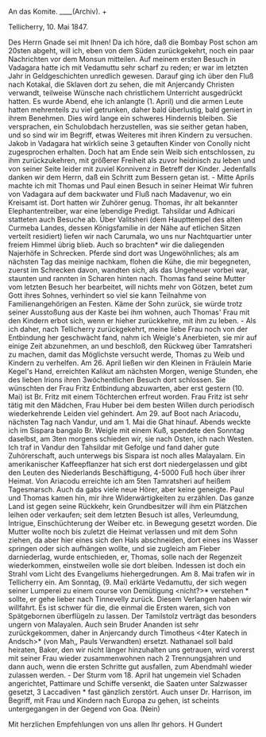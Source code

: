 An das Komite. ____(Archiv). +

 Tellicherry, 10. Mai 1847.

Des Herrn Gnade sei mit Ihnen! Da ich höre, daß die Bombay Post schon am 20sten abgeht, will ich, eben von dem Süden zurückgekehrt, noch ein paar Nachrichten vor dem Monsun mitteilen. Auf meinem ersten Besuch in Vadagara hatte ich mit Vedamuttu sehr scharf zu reden; er war im letzten Jahr in Geldgeschichten unredlich gewesen. Darauf ging ich über den Fluß nach Kotakal, die Sklaven dort zu sehen, die mit Anjercandy Christen verwandt, teilweise Wünsche nach christlichem Unterricht ausgedrückt hatten. Es wurde Abend, ehe ich anlangte (1. April) und die armen Leute hatten mehrenteils zu viel getrunken, daher bald überlustig, bald geniert in ihrem Benehmen. Dies wird lange ein schweres Hindernis bleiben. Sie versprachen, ein Schulobdach herzustellen, was sie seither getan haben, und so sind wir im Begriff, etwas Weiteres mit ihren Kindern zu versuchen. Jakob in Vadagara hat wirklich seine 3 getauften Kinder von Conolly nicht zugesprochen erhalten. Doch hat am Ende sein Weib sich entschlossen, zu ihm zurückzukehren, mit größerer Freiheit als zuvor heidnisch zu leben und von seiner Seite leider mit zuviel Konnivenz in Betreff der Kinder. Jedenfalls danken wir dem Herrn, daß ein Schritt zum Bessern getan ist. - Mitte Aprils machte ich mit Thomas und Paul einen Besuch in seiner Heimat Wir fuhren von Vadagara auf dem backwater und Fluß nach Madavenur, wo ein Kreisamt ist. Dort hatten wir Zuhörer genug. Thomas, ihr alt bekannter Elephantentreiber, war eine lebendige Predigt. Tahsildar und Adhicari statteten auch Besuche ab. Über Valitsheri (dem Haupttempel des alten Curmeba Landes, dessen Königsfamilie in der Nähe auf etlichen Sitzen verteilt residiert) liefen wir nach Carumala, wo uns nur Nachtquartier unter freiem Himmel übrig blieb. Auch so brachten* wir die daliegenden Najerhöfe in Schrecken. Pferde sind dort was Ungewöhnliches; als am nächsten Tag das meinige nachkam, flohen die Kühe, die mir begegneten, zuerst im Schrecken davon, wandten sich, als das Ungeheuer vorbei war, staunten und rannten in Scharen hinten nach. Thomas fand seine Mutter vom letzten Besuch her bearbeitet, will nichts mehr von Götzen, betet zum Gott ihres Sohnes, verhindert so viel sie kann Teilnahme von Familienangehörigen an Festen. Käme der Sohn zurück, sie würde trotz seiner Ausstoßung aus der Kaste bei ihm wohnen, auch Thomas' Frau mit den Kindern erbot sich, wenn er hieher zurückkehre, mit ihm zu leben. - Als ich daher, nach Tellicherry zurückgekehrt, meine liebe Frau noch von der Entbindung her geschwächt fand, nahm ich Weigle's Anerbieten, sie mir auf einige Zeit abzunehmen, an und beschloß, den Rückweg über Tamratsheri zu machen, damit das Möglichste versucht werde, Thomas zu Weib und Kindern zu verhelfen. Am 26. April ließen wir den Kleinen in Fräulein Marie Kegel's Hand, erreichten Kalikut am nächsten Morgen, wenige Stunden, ehe des lieben Irions ihren 3wöchentlichen Besuch dort schlossen. Sie wünschten der Frau Fritz Entbindung abzuwarten, aber erst gestern (10. Mai) ist Br. Fritz mit einem Töchterchen erfreut worden. Frau Fritz ist sehr tätig mit den Mädchen, Frau Huber bei dem besten Willen durch periodisch wiederkehrende Leiden viel gehindert. Am 29. auf Boot nach Ariacodu, nächsten Tag nach Vandur, und am 1. Mai die Ghat hinauf. Abends weckte ich im Sispara bangalo Br. Weigle mit einem Kuß, spendete den Sonntag daselbst, am 3ten morgens schieden wir, sie nach Osten, ich nach Westen. Ich traf in Vandur den Tahsildar mit Gefolge und fand daher gute Zuhörerschaft, auch unterwegs bis Sispara ist noch alles Malayalam. Ein amerikanischer Kaffeepflanzer hat sich erst dort niedergelassen und gibt den Leuten des Niederlands Beschäftigung, 4-5000 Fuß hoch über ihrer Heimat. Von Ariacodu erreichte ich am 5ten Tamratsheri auf heißem Tagesmarsch. Auch da gabs viele neue Hörer, aber keine geneigte. Paul und Thomas kamen hin, mir ihre Widerwärtigkeiten zu erzählen. Das ganze Land ist gegen seine Rückkehr, kein Grundbesitzer will ihm ein Plätzchen leihen oder verkaufen; seit dem letzten Besuch ist alles, Verleumdung, Intrigue, Einschüchterung der Weiber etc. in Bewegung gesetzt worden. Die Mutter wollte noch bis zuletzt die Heimat verlassen und mit dem Sohn ziehen, da aber hier eines sich den Hals abschneiden, dort eines ins Wasser springen oder sich aufhängen wollte, und sie zugleich am Fieber darniederlag, wurde entschieden, er, Thomas, solle nach der Regenzeit wiederkommen, einstweilen wolle sie dort bleiben. Indessen ist doch ein Strahl vom Licht des Evangeliums hiehergedrungen. Am 8. Mai trafen wir in Tellicherry ein. Am Sonntag, (9. Mai) erklärte Vedamuttu, der sich wegen seiner Lumperei zu einem course von Demütigung <nicht?>* verstehen <wollte>* sollte, er gehe lieber nach Tinnevelly zurück. Diesem Verlangen haben wir willfahrt. Es ist schwer für die, die einmal die Ersten waren, sich von Spätgebornen überflügeln zu lassen. Der Tamilstolz verträgt das besonders ungern von Malayalen. Auch sein Bruder Ananden ist sehr zurückgekommen, daher in Anjercandy durch Timotheus <4ter Katech in Andsch>* (von Mah‚, Pauls Verwandten) ersetzt. Nathanael soll bald heiraten, Baker, den wir nicht länger hinzuhalten uns getrauen, wird vorerst mit seiner Frau wieder zusammenwohnen nach 2 Trennungsjahren und dann auch, wenn die ersten Schritte gut ausfallen, zum Abendmahl wieder zulassen werden. - Der Sturm vom 18. April hat ungemein viel Schaden angerichtet, Pattimare und Schiffe versenkt, die Saaten unter Salzwasser gesetzt, 3 Laccadiven <Inseln>* fast gänzlich zerstört. Auch unser Dr. Harrison, im Begriff, mit Frau und Kindern nach Europa zu gehen, ist scheints untergegangen in der Gegend von Goa. (Nein)

Mit herzlichen Empfehlungen von uns allen
 Ihr gehors.
 H Gundert
